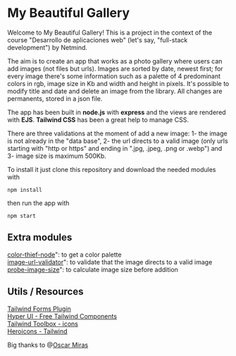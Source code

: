 # My Beautiful Gallery
Welcome to My Beautiful Gallery! This is a project in the context of the course "Desarrollo de aplicaciones web" (let's say, "full-stack development") by Netmind.

The aim is to create an app that works as a photo gallery where users can add images (not files but urls). Images are sorted by date, newest first; for every image there's some information such as a palette of 4 predominant colors in rgb, image size in Kb and width and height in pixels. It's possible to modify title and date and delete an image from the library. All changes are permanents, stored in a json file.

The app has been built in **node.js** with **express** and the views are rendered with **EJS**. **Tailwind CSS** has been a great help to manage CSS.

There are three validations at the moment of add a new image: 1- the image is not already in the "data base", 2- the url directs to a valid image (only urls starting with "http or https" and ending in ".jpg, .jpeg, .png or .webp") and 3- image size is maximum 500Kb. 

To install it just clone this repository and download the needed modules with

`npm install`

then run the app with

`npm start`
  





## Extra modules
[color-thief-node](https://www.npmjs.com/package/color-thief-node)": to get a color palette  
[image-url-validator](https://www.npmjs.com/package/image-url-validator)": to validate that the image directs to a valid image  
[probe-image-size](https://www.npmjs.com/package/probe-image-size)": to calculate image size before addition  

## Utils / Resources
[Tailwind Forms Plugin](https://github.com/tailwindlabs/tailwindcss-forms)  
[Hyper UI - Free Tailwind Components](https://www.hyperui.dev/)  
[Tailwind Toolbox - icons](https://www.tailwindtoolbox.com/icons)  
[Heroicons - Tailwind](https://heroicons.com/)  

Big thanks to @[Oscar Miras](https://github.com/omiras)





